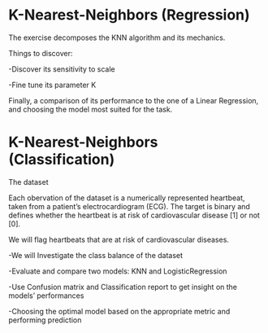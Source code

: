 # K-Nearest-Neighbors (Regression)
The exercise decomposes the KNN algorithm and its mechanics.

Things to discover:

-Discover its sensitivity to scale

-Fine tune its parameter K

Finally, a comparison of its performance to the one of a Linear Regression, and choosing the model most suited for the task.

# K-Nearest-Neighbors (Classification)

The dataset

Each obervation of the dataset is a numerically represented heartbeat, taken from a patient’s electrocardiogram (ECG). The target is binary and defines whether the heartbeat is at risk of cardiovascular disease [1] or not [0].

We will flag heartbeats that are at risk of cardiovascular diseases.

-We will Investigate the class balance of the dataset

-Evaluate and compare two models: KNN and LogisticRegression

-Use Confusion matrix and Classification report to get insight on the models’ performances

-Choosing the optimal model based on the appropriate metric and performing prediction
